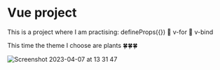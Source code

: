 # Vue project

This is a project where I am practising: defineProps({}) 🌵 v-for 🌵 v-bind


This time the theme I choose are plants 🍀🍀🍀


![Screenshot 2023-04-07 at 13 31 47](https://user-images.githubusercontent.com/101716371/230601945-7669ea91-ac26-4b58-a000-5907894bbca4.png)
